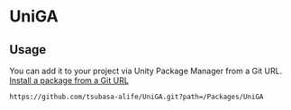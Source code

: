 # UniGA

## Usage
You can add it to your project via Unity Package Manager from a Git URL.  
[Install a package from a Git URL](https://docs.unity3d.com/Manual/upm-ui-giturl.html)

```
https://github.com/tsubasa-alife/UniGA.git?path=/Packages/UniGA
```
